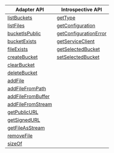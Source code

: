 
|Adapter API | Introspective API |
| --- | --- |
[listBuckets](README.md#listbuckets) |   [getType](README.md#gettype)         
[listFiles](README.md#listfiles) | [getConfiguration](README.md#getconfiguration)
[bucketIsPublic](README.md#bucketispublic) | [getConfigurationError](README.md#getconfigurationerror)
[bucketExists](README.md#bucketexists) | [getServiceClient](README.md#getserviceclient)
[fileExists](README.md#fileexists) | [getSelectedBucket](README.md#getselectedbucket)
[createBucket](README.md#createbucket) | [setSelectedBucket](README.md#setselectedbucket)
[clearBucket](README.md#clearbucket) | 
[deleteBucket](README.md#deletebucket) | 
[addFile](README.md#addfile) | 
[addFileFromPath](README.md#addfilefrompath) | 
[addFileFromBuffer](README.md#addfilefrombuffer) | 
[addFileFromStream](README.md#addfilefromstream) | 
[getPublicURL](README.md#getpublicurl) | 
[getSignedURL](README.md#getsignedurl) | 
[getFileAsStream](README.md#getfileasstream) | 
[removeFile](README.md#removefile) | 
[sizeOf](README.md#sizeof) | 



  
   


 
 
 
